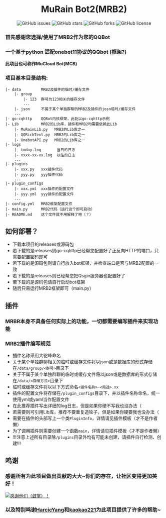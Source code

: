 <h1 align="center">MuRain Bot2(MRB2)</h1>



<p align="center" class="shields">
    <a href="https://github.com/xiaosuyyds/MuRainBot2/issues" style="text-decoration:none">
        <img src="https://img.shields.io/github/issues/xiaosuyyds/MuRainBot2.svg" alt="GitHub issues"/>
    </a>
    <a href="https://github.com/xiaosuyyds/MuRainBot2/stargazers" style="text-decoration:none" >
        <img src="https://img.shields.io/github/stars/xiaosuyyds/MuRainBot2.svg" alt="GitHub stars"/>
    </a>
    <a href="https://github.com/xiaosuyyds/MuRainBot2/network" style="text-decoration:none" >
        <img src="https://img.shields.io/github/forks/xiaosuyyds/MuRainBot2.svg" alt="GitHub forks"/>
    </a>
    <!--
    <a href="https://github.com/xiaosuyyds/MuRainBot2/actions">
        <img src="https://img.shields.io/github/actions/workflow/status/xiaosuyyds/MuRainBot2/vuepress-deploy.yml">
    </a>
    -->
    <a href="https://github.com/xiaosuyyds/MuRainBot2/blob/master/LICENSE" style="text-decoration:none" >
        <img src="https://img.shields.io/static/v1?label=LICENSE&message=GPL-3.0&color=lightrey"alt="GitHub license"/>
    </a>
</p>


### 首先感谢您选择/使用了MRB2作为您的QQBot
### 一个基于python 适配onebot11协议的QQbot ~~(框架?)~~
**此项目也可称作MuCloud Bot(MCB)**



### 项目基本目录结构:
```
|- data         MRB2及插件的临时/缓存文件
    |- group
        |- 123  群号为123相关的缓存文件
        ...
    |- json     不属于某个单独群聊的MRB2及插件的josn临时/缓存文件
    ...
|- go-cqhttp    QQBot内核框架，此处以go-cqhttp示例
|- Lib          MRB2的Lib库，插件和MRB2均需要依赖此Lib
    |- MuRainLib.py   MRB2的Lib库之一
    |- QQRichText.py  MRB2的Lib库之一
    |- OnebotAPI.py   MRB2的Lib库之一
|- logs
    |- today.log       当日的日志
    |- xxxx-xx-xx.log  以往的日志
    ...
|- plugins
    |- xxx.py   xxx插件代码
    |- yyy.py   yyy插件代码 
    ...
|- plugin_configs
    |- xxx.yml  xxx插件的配置文件
    |- yyy.yml  yyy插件的配置文件
    ...
|- config.yml   MRB2框架配置文件
|- main.py      MRB2代码（运行这个即可启动）
|- README.md    这个文件就不用解释了吧（？）
```

## 如何部署？
* 下载本项目的releases或源码包
* 若下载的是releases则go-cqhttp已经帮您配置好了正反向HTTP的端口，只需要配置密码即可
* 若下载的是源码包则请自行放入bot框架，并检查端口是否与MRB2配置的一致
* 若下载的是releases则已经帮您把Qsgin服务器也配置好了
* 若下载的是源码包请自行启动bot框架
* 随后只需运行MRB2框架即可（main.py）

## 插件
### MRBR本身不具备任何实际上的功能，一切都需要编写插件来实现功能
### MRB2插件编写规范

* 插件名称采用大驼峰命名
* 关于某个单独群聊相关的临时或缓存文件将以json或是数据库的形式存储在`/data/group/<群号>`目录下
* 关于不属于某个单独群聊的临时或缓存文件将以json或是数据库的形式存储在`/data/<存储方式>`目录下
* 临时或缓存文件将以以下方式命名`<插件名称>-<用途>.xx`
* 插件的配置文件将存储在`/plugin_configs`目录下，并以插件名称命名，统一使用yml或yaml当作配置文件
* 在此推荐插件写出详细的log日志，但是如果你硬不写我也没办法（
* 若需要则可引用Lib库，推荐不要重复造轮子，但是如果你硬要我也没办法（
* 需要在插件的头部写上一个类`PluginInfo`，详情请见插件模板（才不是作者懒）
* 为了调用插件则需要创建一个函数`main`，详情请见插件模板（才不是作者懒）
* !!!注意上述所有目录除`/plugins`目录外均有可能未创建，请插件自行检测、创建!!!

## 鸣谢

### 感谢所有为此项目做出贡献的大大~你们的存在，让社区变得更加美好！
<a href="https://github.com/xiaosuyyds/MuRainBot2/graphs/contributors">
  <img src="https://contrib.rocks/image?repo=xiaosuyyds/MuRainBot2&max=999" alt=感谢他们（鼓掌）！>
</a>

### 以及特别鸣谢[HarcicYang](https://github.com/HarcicYang)和[kaokao221](https://github.com/kaokao221)为此项目提供了许多的帮助~